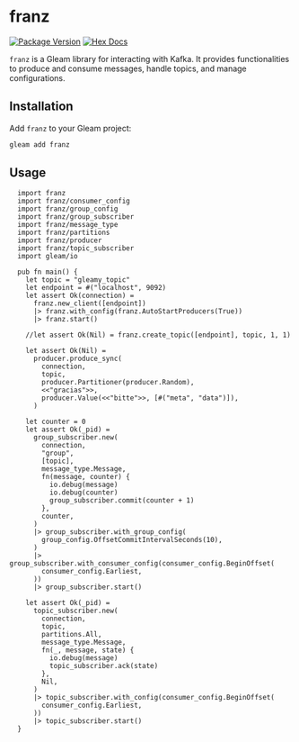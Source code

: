 # franz

[![Package Version](https://img.shields.io/hexpm/v/franz)](https://hex.pm/packages/franz)
[![Hex Docs](https://img.shields.io/badge/hex-docs-ffaff3)](https://hexdocs.pm/franz/)

`franz` is a Gleam library for interacting with Kafka. It provides functionalities to produce and consume messages, handle topics, and manage configurations.

## Installation

Add `franz` to your Gleam project:

```sh
gleam add franz
```

## Usage

```gleam
  import franz
  import franz/consumer_config
  import franz/group_config
  import franz/group_subscriber
  import franz/message_type
  import franz/partitions
  import franz/producer
  import franz/topic_subscriber
  import gleam/io

  pub fn main() {
    let topic = "gleamy_topic"
    let endpoint = #("localhost", 9092)
    let assert Ok(connection) =
      franz.new_client([endpoint])
      |> franz.with_config(franz.AutoStartProducers(True))
      |> franz.start()

    //let assert Ok(Nil) = franz.create_topic([endpoint], topic, 1, 1)

    let assert Ok(Nil) =
      producer.produce_sync(
        connection,
        topic,
        producer.Partitioner(producer.Random),
        <<"gracias">>,
        producer.Value(<<"bitte">>, [#("meta", "data")]),
      )

    let counter = 0
    let assert Ok(_pid) =
      group_subscriber.new(
        connection,
        "group",
        [topic],
        message_type.Message,
        fn(message, counter) {
          io.debug(message)
          io.debug(counter)
          group_subscriber.commit(counter + 1)
        },
        counter,
      )
      |> group_subscriber.with_group_config(
        group_config.OffsetCommitIntervalSeconds(10),
      )
      |> group_subscriber.with_consumer_config(consumer_config.BeginOffset(
        consumer_config.Earliest,
      ))
      |> group_subscriber.start()

    let assert Ok(_pid) =
      topic_subscriber.new(
        connection,
        topic,
        partitions.All,
        message_type.Message,
        fn(_, message, state) {
          io.debug(message)
          topic_subscriber.ack(state)
        },
        Nil,
      )
      |> topic_subscriber.with_config(consumer_config.BeginOffset(
        consumer_config.Earliest,
      ))
      |> topic_subscriber.start()
  }
```
